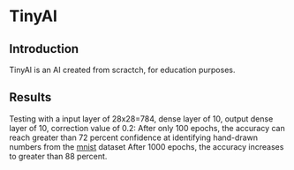 # TinyAI

## Introduction

TinyAI is an AI created from scractch, for education purposes.

## Results

Testing with a input layer of 28x28=784, dense layer of 10, output dense layer of 10, correction value of 0.2:
After only 100 epochs, the accuracy can reach greater than 72 percent confidence at identifying hand-drawn numbers from the [mnist](https://www.tensorflow.org/datasets/catalog/mnist) dataset
After 1000 epochs, the accuracy increases to greater than 88 percent.
